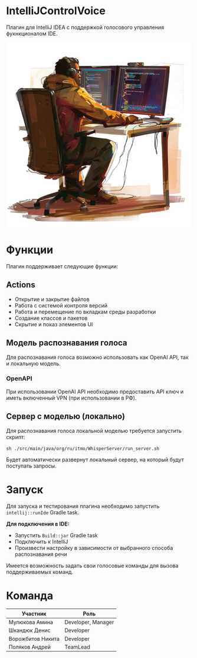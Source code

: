 # IntelliJControlVoice

Плагин для IntelliJ IDEA с поддержкой голосового управления фукнкционалом IDE.

![Logo.png](images/Logo.png "JControl")

# Функции

Плагин поддерживает следующие функции:

## Actions

- Открытие и закрытие файлов
- Работа с системой контроля версий
- Работа и перемещение по вкладкам среды разработки
- Создание классов и пакетов
- Скрытие и показ элементов UI 

## Модель распознавания голоса

Для распознавания голоса возможно использовать как OpenAI API, так и локальную модель.

### OpenAPI

При использовании OpenAI API необходимо предоставить API ключ и иметь включенный VPN (при использовании в РФ).

## Сервер с моделью (локально)

Для распознавания голоса локальной моделью требуется запустить скрипт:

```shell
sh ./src/main/java/org/ru/itmo/WhisperServer/run_server.sh
```

Будет автоматически развернут локальный сервер, на который будут поступать запросы.

# Запуск

Для запуска и тестирования плагина необходимо запустить `intellij::runIde` Gradle task.

**Для подключения в IDE:**

- Запустить `Build::jar` Gradle task
- Подключить к IntelliJ
- Произвести настройку в зависимости от выбранного способа распознавания речи

Имеется возможность задать свои голосовые команды для вызова поддерживаемых команд.

# Команда

| Участник          | Роль               |
|-------------------|--------------------|
| Мулюкова Амина    | Developer, Manager |
| Шкандюк Денис     | Developer          |
| Ворожбитов Никита | Developer          |
| Поляков Андрей    | TeamLead           |
